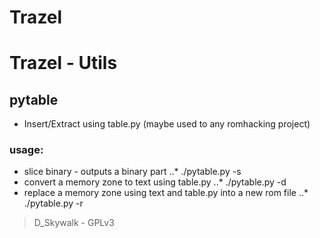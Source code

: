 Trazel
======

# Trazel - Utils

## pytable 
- Insert/Extract using table.py (maybe used to any romhacking project)

### usage:
- slice binary - outputs a binary part
..* ./pytable.py <romfile> -s <start addr> <end addr> <outfile> 
- convert a memory zone to text using table.py
..* ./pytable.py <romfile> -d <start addr> <end addr> <txtfile> 
- replace a memory zone using text and table.py into a new rom file
..* ./pytable.py <romfile> -r <start addr> <end addr> <txtfile> <newrom>


 > D_Skywalk - GPLv3

